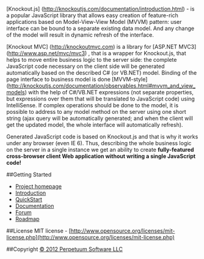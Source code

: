 [Knockout.js] (http://knockoutjs.com/documentation/introduction.html) - is a popular JavaScript library that allows easy creation of feature-rich applications based on Model-View-View Model (MVVM) pattern: user interface can be bound to a separate existing data model. And any change of the model will result in dynamic refresh of the interface.

[Knockout MVC] (http://knockoutmvc.com) is a library for [ASP.NET MVC3] (http://www.asp.net/mvc/mvc3) , that is a wrapper for Knockout.js, that helps to move entire business logic to the server side: the complete JavaScript code necessary on the client side will be generated automatically based on the described C# (or VB.NET) model. Binding of the page interface to business model is done [MVVM-style] (http://knockoutjs.com/documentation/observables.html#mvvm_and_view_models) with the help of C#/VB.NET expressions (not separate properties, but expressions over them that will be translated to JavaScript code) using IntelliSense. If complex operations should be done to the model, it is possible to address to any model method on the server using one short string (ajax query will be automatically generated; and when the client will get the updated model, the whole interface will automatically refresh).

Generated JavaScript code is based on Knockout.js and that is why it works under any browser (even IE 6). Thus, describing the whole business logic on the server in a single instance we get an ability to create **fully-featured cross-browser client Web application without writing a single JavaScript code!**

##Getting Started
* [Project homepage](http://knockoutmvc.com/)
* [Introduction](http://knockoutmvc.com/Home/Introduction)
* [QuickStart](http://knockoutmvc.com/Home/QuickStart)
* [Documentation](http://knockoutmvc.com/Home/Documentation)
* [Forum](https://groups.google.com/forum/#!forum/knockout-mvc)
* [Roadmap](https://github.com/AndreyAkinshin/knockout-mvc/wiki/Roadmap)

##License
MIT license - [http://www.opensource.org/licenses/mit-license.php](http://www.opensource.org/licenses/mit-license.php)

##Copyright
[© 2012 Perpetuum Software LLC](http://www.perpetuumsoft.com/)